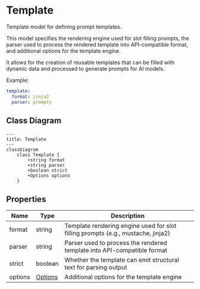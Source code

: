 # Template

Template model for defining prompt templates.

This model specifies the rendering engine used for slot filling prompts,
the parser used to process the rendered template into API-compatible format,
and additional options for the template engine.

It allows for the creation of reusable templates that can be filled with dynamic data
and processed to generate prompts for AI models.

Example:
```yaml
template:
  format: jinja2
  parser: prompty
```

## Class Diagram

```mermaid
---
title: Template
---
classDiagram
    class Template {
        +string format
        +string parser
        +boolean strict
        +Options options
    }
```





## Properties

| Name | Type | Description |
| ---- | ---- | ----------- |
| format | string | Template rendering engine used for slot filling prompts (e.g., mustache, jinja2)  |
| parser | string | Parser used to process the rendered template into API-compatible format  |
| strict | boolean | Whether the template can emit structural text for parsing output  |
| options | [Options](Options.md) | Additional options for the template engine  |




